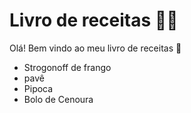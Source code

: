 # Livro de receitas :man_cook:

Olá! Bem vindo ao meu livro de receitas :wave:

- Strogonoff de frango
- pavê
- Pipoca
-  Bolo de Cenoura

